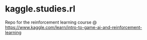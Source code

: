 # kaggle.studies.rl
Repo for the reinforcement learning course @ https://www.kaggle.com/learn/intro-to-game-ai-and-reinforcement-learning
